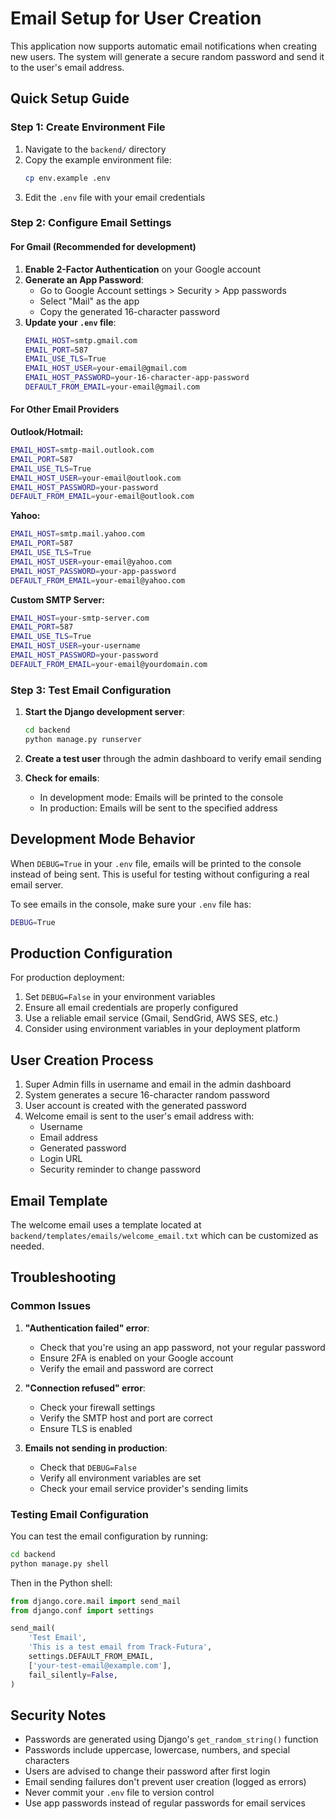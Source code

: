 # Email Setup for User Creation

This application now supports automatic email notifications when creating new users. The system will generate a secure random password and send it to the user's email address.

## Quick Setup Guide

### Step 1: Create Environment File

1. Navigate to the `backend/` directory
2. Copy the example environment file:
   ```bash
   cp env.example .env
   ```
3. Edit the `.env` file with your email credentials

### Step 2: Configure Email Settings

#### For Gmail (Recommended for development)

1. **Enable 2-Factor Authentication** on your Google account
2. **Generate an App Password**:
   - Go to Google Account settings > Security > App passwords
   - Select "Mail" as the app
   - Copy the generated 16-character password
3. **Update your `.env` file**:
   ```bash
   EMAIL_HOST=smtp.gmail.com
   EMAIL_PORT=587
   EMAIL_USE_TLS=True
   EMAIL_HOST_USER=your-email@gmail.com
   EMAIL_HOST_PASSWORD=your-16-character-app-password
   DEFAULT_FROM_EMAIL=your-email@gmail.com
   ```

#### For Other Email Providers

**Outlook/Hotmail:**
```bash
EMAIL_HOST=smtp-mail.outlook.com
EMAIL_PORT=587
EMAIL_USE_TLS=True
EMAIL_HOST_USER=your-email@outlook.com
EMAIL_HOST_PASSWORD=your-password
DEFAULT_FROM_EMAIL=your-email@outlook.com
```

**Yahoo:**
```bash
EMAIL_HOST=smtp.mail.yahoo.com
EMAIL_PORT=587
EMAIL_USE_TLS=True
EMAIL_HOST_USER=your-email@yahoo.com
EMAIL_HOST_PASSWORD=your-app-password
DEFAULT_FROM_EMAIL=your-email@yahoo.com
```

**Custom SMTP Server:**
```bash
EMAIL_HOST=your-smtp-server.com
EMAIL_PORT=587
EMAIL_USE_TLS=True
EMAIL_HOST_USER=your-username
EMAIL_HOST_PASSWORD=your-password
DEFAULT_FROM_EMAIL=your-email@yourdomain.com
```

### Step 3: Test Email Configuration

1. **Start the Django development server**:
   ```bash
   cd backend
   python manage.py runserver
   ```

2. **Create a test user** through the admin dashboard to verify email sending

3. **Check for emails**:
   - In development mode: Emails will be printed to the console
   - In production: Emails will be sent to the specified address

## Development Mode Behavior

When `DEBUG=True` in your `.env` file, emails will be printed to the console instead of being sent. This is useful for testing without configuring a real email server.

To see emails in the console, make sure your `.env` file has:
```bash
DEBUG=True
```

## Production Configuration

For production deployment:

1. Set `DEBUG=False` in your environment variables
2. Ensure all email credentials are properly configured
3. Use a reliable email service (Gmail, SendGrid, AWS SES, etc.)
4. Consider using environment variables in your deployment platform

## User Creation Process

1. Super Admin fills in username and email in the admin dashboard
2. System generates a secure 16-character random password
3. User account is created with the generated password
4. Welcome email is sent to the user's email address with:
   - Username
   - Email address
   - Generated password
   - Login URL
   - Security reminder to change password

## Email Template

The welcome email uses a template located at `backend/templates/emails/welcome_email.txt` which can be customized as needed.

## Troubleshooting

### Common Issues

1. **"Authentication failed" error**:
   - Check that you're using an app password, not your regular password
   - Ensure 2FA is enabled on your Google account
   - Verify the email and password are correct

2. **"Connection refused" error**:
   - Check your firewall settings
   - Verify the SMTP host and port are correct
   - Ensure TLS is enabled

3. **Emails not sending in production**:
   - Check that `DEBUG=False`
   - Verify all environment variables are set
   - Check your email service provider's sending limits

### Testing Email Configuration

You can test the email configuration by running:
```bash
cd backend
python manage.py shell
```

Then in the Python shell:
```python
from django.core.mail import send_mail
from django.conf import settings

send_mail(
    'Test Email',
    'This is a test email from Track-Futura',
    settings.DEFAULT_FROM_EMAIL,
    ['your-test-email@example.com'],
    fail_silently=False,
)
```

## Security Notes

- Passwords are generated using Django's `get_random_string()` function
- Passwords include uppercase, lowercase, numbers, and special characters
- Users are advised to change their password after first login
- Email sending failures don't prevent user creation (logged as errors)
- Never commit your `.env` file to version control
- Use app passwords instead of regular passwords for email services 